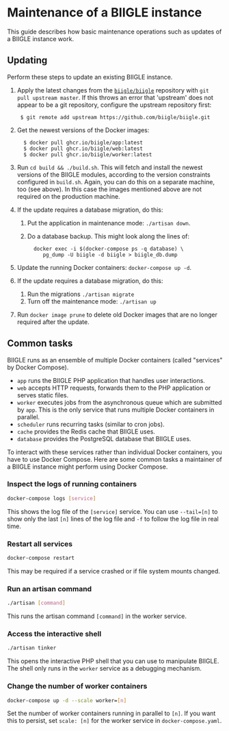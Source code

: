 # Maintenance of a BIIGLE instance

This guide describes how basic maintenance operations such as updates of a BIIGLE instance work.

## Updating

Perform these steps to update an existing BIIGLE instance.

1. Apply the latest changes from the [`biigle/biigle`](https://github.com/biigle/biigle) repository with `git pull upstream master`. If this throws an error that 'upstream' does not appear to be a git repository, configure the upstream repository first:

        $ git remote add upstream https://github.com/biigle/biigle.git


2. Get the newest versions of the Docker images:

         $ docker pull ghcr.io/biigle/app:latest
         $ docker pull ghcr.io/biigle/web:latest
         $ docker pull ghcr.io/biigle/worker:latest


3. Run `cd build && ./build.sh`. This will fetch and install the newest versions of the BIIGLE modules, according to the version constraints configured in `build.sh`. Again, you can do this on a separate machine, too (see above). In this case the images mentioned above are not required on the production machine.

4. If the update requires a database migration, do this:

    1. Put the application in maintenance mode: `./artisan down`.

    2. Do a database backup. This might look along the lines of:

             docker exec -i $(docker-compose ps -q database) \
                pg_dump -U biigle -d biigle > biigle_db.dump

5. Update the running Docker containers: `docker-compose up -d`.

6. If the update requires a database migration, do this:

    1. Run the migrations `./artisan migrate`
    2. Turn off the maintenance mode: `./artisan up`

7. Run `docker image prune` to delete old Docker images that are no longer required after the update.

## Common tasks

BIIGLE runs as an ensemble of multiple Docker containers (called "services" by Docker Compose).

- `app` runs the BIIGLE PHP application that handles user interactions.
- `web` accepts HTTP requests, forwards them to the PHP application or serves static files.
- `worker` executes jobs from the asynchronous queue which are submitted by `app`. This is the only service that runs multiple Docker containers in parallel.
- `scheduler` runs recurring tasks (similar to cron jobs).
- `cache` provides the Redis cache that BIIGLE uses.
- `database` provides the PostgreSQL database that BIIGLE uses.

To interact with these services rather than individual Docker containers, you have to use Docker Compose. Here are some common tasks a maintainer of a BIIGLE instance might perform using Docker Compose.

### Inspect the logs of running containers

```bash
docker-compose logs [service]
```

This shows the log file of the `[service]` service. You can use `--tail=[n]` to show only the last `[n]` lines of the log file and `-f` to follow the log file in real time.

### Restart all services

```bash
docker-compose restart
```

This may be required if a service crashed or if file system mounts changed.

### Run an artisan command

```bash
./artisan [command]
```

This runs the artisan command `[command]` in the worker service.

### Access the interactive shell

```bash
./artisan tinker
```

This opens the interactive PHP shell that you can use to manipulate BIIGLE. The shell only runs in the `worker` service as a debugging mechanism.

### Change the number of worker containers

```bash
docker-compose up -d --scale worker=[n]
```

Set the number of worker containers running in parallel to `[n]`. If you want this to persist, set `scale: [n]` for the worker service in `docker-compose.yaml`.
